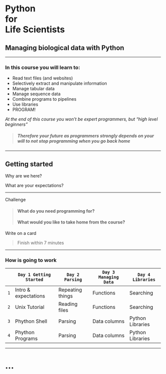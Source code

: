 # Python<br>for<br>Life Scientists
## Managing biological data with Python

---

### In this course you will learn to:

+ Read text files (and websites)
+ Selectively extract and manipulate information
+ Manage tabular data
+ Manage sequence data
+ Combine programs to pipelines
+ Use libraries
+ PROGRAM!

*At the end of this course you won’t be expert programmers, but “high level beginners”*

> ##### Therefore your future as programmers strongly depends on your will to not stop programming when you go back home

---

## Getting started


Why are we here?

What are your expectations?


---
Challenge

> #### What do you need programming for?
> #### What would you like to take home from the course?

Write on a card

> Finish within 7 minutes


---

### How is going to work

|        | `Day 1 Getting Started`          | `Day 2 Parsing`     | `Day 3 Managing Data` | `Day 4 Libraries`  |
| --- | --- | --- | --- | ---|
| `1` | Intro & expectations | Repeating things  | Functions | Searching |
| `2` | Unix Tutorial | Reading files | Functions | Searching |
| `3` | Phython Shell | Parsing | Data columns | Python Libraries |
| `4` | Phython Programs | Parsing | Data columns | Python Libraries |

---

# ...